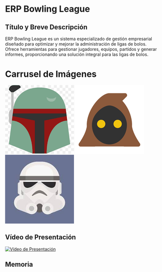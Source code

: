 # ERP Bowling League

## Título y Breve Descripción
ERP Bowling League es un sistema especializado de gestión empresarial diseñado para optimizar y mejorar la administración de ligas de bolos. Ofrece herramientas para gestionar jugadores, equipos, partidos y generar informes, proporcionando una solución integral para las ligas de bolos.

# Carrusel de Imágenes

<div class="carousel">
  <img src="https://github.com/PolNie/ERP-Bowling-League-Management/blob/main/img/boba%20fett.png">
  <img src="https://github.com/PolNie/ERP-Bowling-League-Management/blob/main/img/jawa.png">
  <img src="https://github.com/PolNie/ERP-Bowling-League-Management/blob/main/img/stromtrooper.jfif">
</div>

## Vídeo de Presentación
<!-- Inserta aquí el vídeo de presentación del ERP Bowling League -->
[![Vídeo de Presentación](enlace_al_thumbnail_del_video)](https://www.youtube.com/watch?v=VPRjCeoBqrI&pp=ygURc2t5IGZ1bGwgb2Ygc3RhcnM%3D)

## Memoria
<!-- Inserta aquí la memoria del proyecto ERP Bowling League -->
